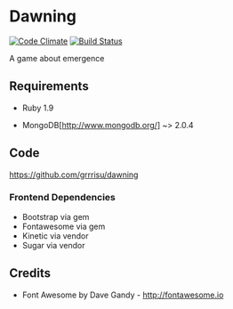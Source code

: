 Dawning
==

[![Code Climate](https://codeclimate.com/github/grrrisu/dawning.png)](https://codeclimate.com/github/grrrisu/dawning)
[![Build Status](https://travis-ci.org/grrrisu/dawning.png?branch=master)](https://travis-ci.org/grrrisu/dawning)

A game about emergence

Requirements
--

* Ruby 1.9

* MongoDB[http://www.mongodb.org/] ~> 2.0.4

Code
---

https://github.com/grrrisu/dawning

### Frontend Dependencies


* Bootstrap via gem
* Fontawesome via gem
* Kinetic via vendor
* Sugar via vendor

Credits
--

* Font Awesome by Dave Gandy - http://fontawesome.io
